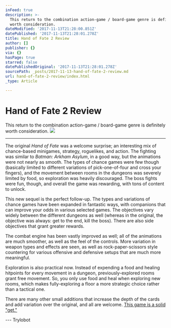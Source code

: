 ```yaml
---
inFeed: true
description: >-
  This return to the combination action-game / board-game genre is definitely
  worth consideration.
dateModified: '2017-11-13T21:28:00.851Z'
datePublished: '2017-11-13T21:28:01.278Z'
title: Hand of Fate 2 Review
author: []
publisher: {}
via: {}
hasPage: true
starred: false
datePublishedOriginal: '2017-11-13T21:28:01.278Z'
sourcePath: _posts/2017-11-13-hand-of-fate-2-review.md
url: hand-of-fate-2-review/index.html
_type: Article

---
```

# Hand of Fate 2 Review

This return to the combination action-game / board-game genre is definitely worth consideration.
![](https://the-grid-user-content.s3-us-west-2.amazonaws.com/7434f74c-4e2c-42c7-8356-0855c45370a8.png)

---

The original _Hand of Fate_ was a welcome surprise; an interesting mix of chance-based minigames, strategy, roguelikes, and action. The fighting was similar to _Batman: Arkham Asylum_, in a good way, but the animations were not nearly as smooth. The types of chance games were few though (basically limited to different variations of pick-one-of-four and cross your fingers), and the movement between rooms in the dungeons was severely limited by food, so exploration was heavily discouraged. The boss fights were fun, though, and overall the game was rewarding, with tons of content to unlock.

This new sequel is the perfect follow-up. The types and variations of chance games have been expanded in fantastic ways, with companions that can improve your odds in various selected games. The objectives vary widely between the different dungeons as well (whereas in the original, the objective was always: get to the end, kill the boss). There are also side objectives that grant greater rewards.

The combat engine has been vastly improved as well; all of the animations are much smoother, as well as the feel of the controls. More variation in weapon types and effects are seen, as well as rock-paper-scissors style countering for various offensive and defensive setups that are much more meaningful.

Exploration is also practical now. Instead of expending a food and healing hitpoints for every movement in a dungeon, previously-explored rooms grant free movement. So, you only use food and heal when exploring new rooms, which makes fully-exploring a floor a more strategic choice rather than a tactical one.

There are many other small additions that increase the depth of the cards and add variation over the original, and all are welcome. [This game is a solid "get."][0]

--- Trylobot

[0]: http://store.steampowered.com/app/456670/Hand_of_Fate_2/ "Hand of Fate 2 (Steam Store)"
